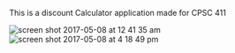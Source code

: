 This is a discount Calculator application made for CPSC 411


![screen shot 2017-05-08 at 12 41 35 am](https://cloud.githubusercontent.com/assets/19671794/25794884/a8a6ee5a-3387-11e7-8dac-0813ce6a050e.png)
![screen shot 2017-05-08 at 4 18 49 pm](https://cloud.githubusercontent.com/assets/19671794/25829332/38da1b14-340a-11e7-9d6b-2b318877d608.png)

